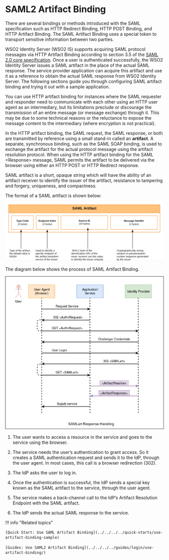# SAML2 Artifact Binding

There are several bindings or methods introduced with the SAML specification such as HTTP Redirect Binding, HTTP POST Binding, and HTTP Artifact Binding. The SAML Artifact Binding uses a special token to transport sensitive information between two parties. 

WSO2 Identity Server (WSO2 IS) supports acquiring SAML protocol messages
via HTTP Artifact Binding according to section 3.5 of the [SAML 2.0 core
specification](http://www.oasis-open.org/committees/download.php/35711/sstc-saml-core-errata-2.0-wd-06-diff.pdf). Once a user is authenticated successfully, the WSO2 Identity Server issues a SAML artifact in the place of the actual SAML response. The
service provider application can acquire this artifact and use it as a
reference to obtain the actual SAML response from WSO2 Identity Server.
The following sections guide you through configuring SAML artifact
binding and trying it out with a sample application.

You can use HTTP artifact binding for instances where the SAML requester
and responder need to communicate with each other using an HTTP user
agent as an intermediary, but its limitations preclude or discourage
the transmission of an entire message (or message exchange) through it.
This may be due to some technical reasons or the reluctance to expose
the message content to the intermediary (where encryption is not
practical).

In the HTTP artifact binding, the SAML request, the SAML response, or
both are transmitted by reference using a small stand-in called an
**artifact**. A separate, synchronous binding, such as the SAML SOAP
binding, is used to exchange the artifact for the actual protocol
message using the artifact resolution protocol. When using the HTTP
artifact binding for the SAML <Response\> message, SAML permits the
artifact to be delivered via the browser using either an HTTP POST or
HTTP Redirect response.

SAML artifact is a short, opaque string which will have the ability of
an artifact receiver to identify the issuer of the artifact, resistance
to tampering and forgery, uniqueness, and compactness.

The format of a SAML artifact is shown below:

![saml-artifact-format](../../../assets/img/concepts/saml-artifact-format.png)

The diagram below shows the process of SAML Artifact Binding.

![saml-artifact-binding](../../../assets/img/concepts/saml-artifact-binding.png) 

1.  The user wants to access a resource in the service and goes to the service using the browser. 

2.  The service needs the user’s authentication to grant access. So it creates a SAML authentication request and sends it to the IdP, through the user agent. In most cases, this call is a browser redirection (302).

3.  The IdP asks the user to log in.

4.  Once the authentication is successful, the IdP sends a special key known as the SAML artifact to the service, through the user agent. 

5.  The service makes a back-channel call to the IdP’s Artifact Resolution Endpoint with the SAML artifact.

6.  The IdP sends the actual SAML response to the service.


!!! info "Related topics"

    [Quick Start: Use SAML Artifact Binding](../../../../quick-starts/use-artifact-binding-sample)

    [Guides: Use SAML2 Artifact Binding](../../../../guides/login/use-artifact-binding/)